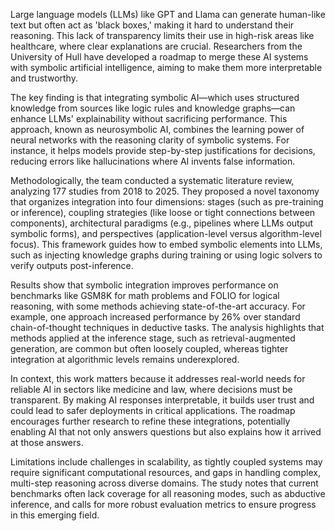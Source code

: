 Large language models (LLMs) like GPT and Llama can generate human-like text but often act as 'black boxes,' making it hard to understand their reasoning. This lack of transparency limits their use in high-risk areas like healthcare, where clear explanations are crucial. Researchers from the University of Hull have developed a roadmap to merge these AI systems with symbolic artificial intelligence, aiming to make them more interpretable and trustworthy.

The key finding is that integrating symbolic AI—which uses structured knowledge from sources like logic rules and knowledge graphs—can enhance LLMs' explainability without sacrificing performance. This approach, known as neurosymbolic AI, combines the learning power of neural networks with the reasoning clarity of symbolic systems. For instance, it helps models provide step-by-step justifications for decisions, reducing errors like hallucinations where AI invents false information.

Methodologically, the team conducted a systematic literature review, analyzing 177 studies from 2018 to 2025. They proposed a novel taxonomy that organizes integration into four dimensions: stages (such as pre-training or inference), coupling strategies (like loose or tight connections between components), architectural paradigms (e.g., pipelines where LLMs output symbolic forms), and perspectives (application-level versus algorithm-level focus). This framework guides how to embed symbolic elements into LLMs, such as injecting knowledge graphs during training or using logic solvers to verify outputs post-inference.

Results show that symbolic integration improves performance on benchmarks like GSM8K for math problems and FOLIO for logical reasoning, with some methods achieving state-of-the-art accuracy. For example, one approach increased performance by 26% over standard chain-of-thought techniques in deductive tasks. The analysis highlights that methods applied at the inference stage, such as retrieval-augmented generation, are common but often loosely coupled, whereas tighter integration at algorithmic levels remains underexplored.

In context, this work matters because it addresses real-world needs for reliable AI in sectors like medicine and law, where decisions must be transparent. By making AI responses interpretable, it builds user trust and could lead to safer deployments in critical applications. The roadmap encourages further research to refine these integrations, potentially enabling AI that not only answers questions but also explains how it arrived at those answers.

Limitations include challenges in scalability, as tightly coupled systems may require significant computational resources, and gaps in handling complex, multi-step reasoning across diverse domains. The study notes that current benchmarks often lack coverage for all reasoning modes, such as abductive inference, and calls for more robust evaluation metrics to ensure progress in this emerging field.